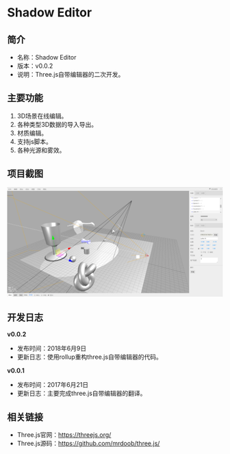 # Shadow Editor

## 简介

* 名称：Shadow Editor
* 版本：v0.0.2
* 说明：Three.js自带编辑器的二次开发。

## 主要功能

1. 3D场景在线编辑。
2. 各种类型3D数据的导入导出。
3. 材质编辑。
4. 支持js脚本。
5. 各种光源和雾效。

## 项目截图

![image](images/v0.0.2.png)

## 开发日志

**v0.0.2**

* 发布时间：2018年6月9日
* 更新日志：使用rollup重构three.js自带编辑器的代码。

**v0.0.1**

* 发布时间：2017年6月21日  
* 更新日志：主要完成three.js自带编辑器的翻译。


## 相关链接

* Three.js官网：https://threejs.org/
* Three.js源码：https://github.com/mrdoob/three.js/
